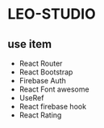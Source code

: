 # LEO-STUDIO

## use item
* React Router
* React Bootstrap
* Firebase Auth
* React Font awesome
* UseRef
* React firebase hook
* React Rating